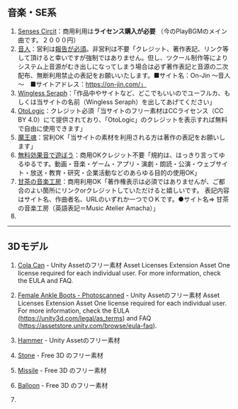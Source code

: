## 音楽・SE系
1. [Senses Circit](https://www.senses-circuit.com/terms/commercial-terms-and-conditions-of-use/)：商用利用は**ライセンス購入が必要** （今のPlayBGMのメイン曲です。２０００円）
1. [音人](https://on-jin.com/kiyaku.php)：営利は[報告が必須](https://on-jin.com/onrenfo.php)。非営利は不要「クレジット、著作表記、リンク等して頂けると幸いですが強制ではありません。但し、ツクール制作等によりシステム上音源がむき出しになってしまう場合は必ず著作表記と音源の二次配布、無断利用禁止の表記をお願いいたします。■サイト名：On-Jin ～音人～　■サイトアドレス：https://on-jin.com/」
1. [Wingless Seraph](https://wingless-seraph.net/material-riyoukiyaku.html)：「作品中やサイトなど、どこでもいいのでユーフルカ、もしくは当サイトの名前（Wingless Seraph）を出してあげてください」
1. [OtoLogic](https://otologic.jp/free/license.html)：クレジット必須「当サイトのフリー素材はCCライセンス（CC BY 4.0）にて提供されており、「OtoLogic」のクレジットを表示すれば無料で自由に使用できます」
1. [魔王魂](https://maoudamashii.jokersounds.com/music_rule.html)：営利OK「当サイトの素材を利用される方は著作の表記をお願いします」
1. [無料効果音で遊ぼう](https://taira-komori.jpn.org/welcome.html)：商用OKクレジット不要「規約は、はっきり言ってゆるゆるです。動画・音楽・ゲーム・アプリ・演劇・朗読・公演・ウェブサイト・放送・教育・研究・企業活動などのあらゆる目的の使用OK」
1. [甘茶の音楽工房](https://amachamusic.chagasi.com/terms.html)：商用利用OK「著作権表示は必須ではありませんが、ご都合のよい箇所にリンクorクレジットしていただけると嬉しいです。 表記内容はサイト名、作曲者名、URLのいずれか一つでＯＫです。●サイト名⇒ 甘茶の音楽工房（英語表記＝Music Atelier Amacha）」
1. []()

---

## 3Dモデル

1. [Cola Can](https://assetstore.unity.com/packages/3d/cola-can-96659) - Unity Assetのフリー素材
Asset Licenses
Extension Asset
One license required for each individual user.
For more information, check the EULA and FAQ.

1. [Female Ankle Boots - Photoscanned](https://assetstore.unity.com/packages/3d/props/clothing/female-ankle-boots-photoscanned-159578) - Unity Assetのフリー素材
Asset Licenses
Extension Asset
One license required for each individual user.
For more information, check the EULA (https://unity3d.com/legal/as_terms) and FAQ (https://assetstore.unity.com/browse/eula-faq).

1. [Hammer](https://assetstore.unity.com/packages/3d/props/weapons/taf-s-fantasy-mace-16802) - Unity Assetのフリー素材
1. [Stone](https://free3d.com/3d-model/low-poly-rock-4631.html) - Free 3D のフリー素材
1. [Missile](https://free3d.com/ja/3d-model/boat-motor-a-free-113624.html) - Free 3D のフリー素材
1. [Balloon](https://free3d.com/ja/3d-model/hot-air-balloon-54348.html) - Free 3D のフリー素材
1. []()

